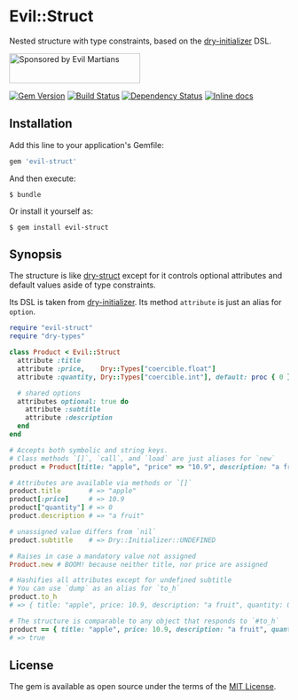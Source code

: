 # Evil::Struct

Nested structure with type constraints, based on the [dry-initializer][dry-initializer] DSL.

<a href="https://evilmartians.com/">
<img src="https://evilmartians.com/badges/sponsored-by-evil-martians.svg" alt="Sponsored by Evil Martians" width="236" height="54"></a>

[![Gem Version][gem-badger]][gem]
[![Build Status][travis-badger]][travis]
[![Dependency Status][gemnasium-badger]][gemnasium]
[![Inline docs][inch-badger]][inch]

[gem-badger]: https://img.shields.io/gem/v/evil-struct.svg?style=flat
[gem]: https://rubygems.org/gems/evil-struct
[gemnasium-badger]: https://img.shields.io/gemnasium/nepalez/evil-struct.svg?style=flat
[gemnasium]: https://gemnasium.com/nepalez/evil-struct
[inch-badger]: http://inch-ci.org/github/nepalez/evil-struct.svg
[inch]: https://inch-ci.org/github/nepalez/evil-struct
[travis-badger]: https://img.shields.io/travis/nepalez/evil-struct/master.svg?style=flat
[travis]: https://travis-ci.org/nepalez/evil-struct

## Installation

Add this line to your application's Gemfile:

```ruby
gem 'evil-struct'
```

And then execute:

    $ bundle

Or install it yourself as:

    $ gem install evil-struct

## Synopsis

The structure is like [dry-struct][dry-struct] except for it controls optional attributes and default values aside of type constraints.

Its DSL is taken from [dry-initializer][dry-initializer]. Its method `attribute` is just an alias for `option`.

```ruby
require "evil-struct"
require "dry-types"

class Product < Evil::Struct
  attribute :title
  attribute :price,    Dry::Types["coercible.float"]
  attribute :quantity, Dry::Types["coercible.int"], default: proc { 0 }

  # shared options
  attributes optional: true do
    attribute :subtitle
    attribute :description
  end
end

# Accepts both symbolic and string keys.
# Class methods `[]`, `call`, and `load` are just aliases for `new`
product = Product[title: "apple", "price" => "10.9", description: "a fruit"]

# Attributes are available via methods or `[]`
product.title       # => "apple"
product[:price]     # => 10.9
product["quantity"] # => 0
product.description # => "a fruit"

# unassigned value differs from `nil`
product.subtitle    # => Dry::Initializer::UNDEFINED

# Raises in case a mandatory value not assigned
Product.new # BOOM! because neither title, nor price are assigned

# Hashifies all attributes except for undefined subtitle
# You can use `dump` as an alias for `to_h`
product.to_h
# => { title: "apple", price: 10.9, description: "a fruit", quantity: 0 }

# The structure is comparable to any object that responds to `#to_h`
product == { title: "apple", price: 10.9, description: "a fruit", quantity: 0 }
# => true
```

## License

The gem is available as open source under the terms of the [MIT License](http://opensource.org/licenses/MIT).

[dry-initializer]: https://rom-rb.org/gems/dry-initializer
[dry-struct]: https://rom-rb.org/gems/dry-struct
